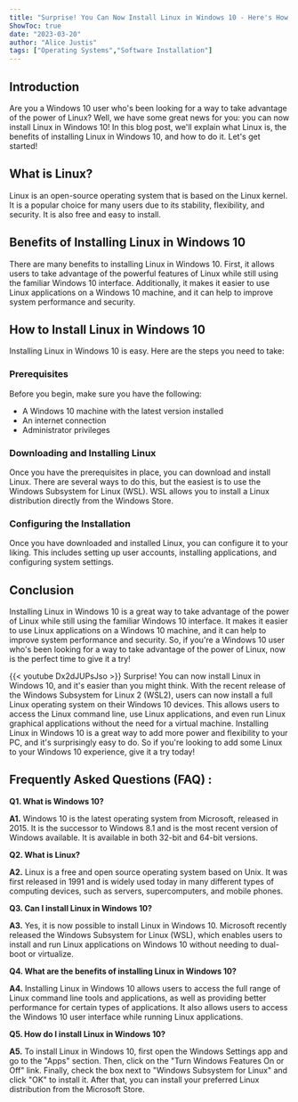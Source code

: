 ```yaml
---
title: "Surprise! You Can Now Install Linux in Windows 10 - Here's How!"
ShowToc: true 
date: "2023-03-20"
author: "Alice Justis" 
tags: ["Operating Systems","Software Installation"]
---
```

## Introduction

Are you a Windows 10 user who's been looking for a way to take advantage of the power of Linux? Well, we have some great news for you: you can now install Linux in Windows 10! In this blog post, we'll explain what Linux is, the benefits of installing Linux in Windows 10, and how to do it. Let's get started!

## What is Linux?

Linux is an open-source operating system that is based on the Linux kernel. It is a popular choice for many users due to its stability, flexibility, and security. It is also free and easy to install.

## Benefits of Installing Linux in Windows 10

There are many benefits to installing Linux in Windows 10. First, it allows users to take advantage of the powerful features of Linux while still using the familiar Windows 10 interface. Additionally, it makes it easier to use Linux applications on a Windows 10 machine, and it can help to improve system performance and security.

## How to Install Linux in Windows 10

Installing Linux in Windows 10 is easy. Here are the steps you need to take:

### Prerequisites

Before you begin, make sure you have the following:

- A Windows 10 machine with the latest version installed
- An internet connection
- Administrator privileges

### Downloading and Installing Linux

Once you have the prerequisites in place, you can download and install Linux. There are several ways to do this, but the easiest is to use the Windows Subsystem for Linux (WSL). WSL allows you to install a Linux distribution directly from the Windows Store.

### Configuring the Installation

Once you have downloaded and installed Linux, you can configure it to your liking. This includes setting up user accounts, installing applications, and configuring system settings.

## Conclusion

Installing Linux in Windows 10 is a great way to take advantage of the power of Linux while still using the familiar Windows 10 interface. It makes it easier to use Linux applications on a Windows 10 machine, and it can help to improve system performance and security. So, if you're a Windows 10 user who's been looking for a way to take advantage of the power of Linux, now is the perfect time to give it a try!

{{< youtube Dx2dJUPsJso >}} 
Surprise! You can now install Linux in Windows 10, and it's easier than you might think. With the recent release of the Windows Subsystem for Linux 2 (WSL2), users can now install a full Linux operating system on their Windows 10 devices. This allows users to access the Linux command line, use Linux applications, and even run Linux graphical applications without the need for a virtual machine. Installing Linux in Windows 10 is a great way to add more power and flexibility to your PC, and it's surprisingly easy to do. So if you're looking to add some Linux to your Windows 10 experience, give it a try today!

## Frequently Asked Questions (FAQ) :
**Q1. What is Windows 10?**

**A1.** Windows 10 is the latest operating system from Microsoft, released in 2015. It is the successor to Windows 8.1 and is the most recent version of Windows available. It is available in both 32-bit and 64-bit versions. 

**Q2. What is Linux?**

**A2.** Linux is a free and open source operating system based on Unix. It was first released in 1991 and is widely used today in many different types of computing devices, such as servers, supercomputers, and mobile phones. 

**Q3. Can I install Linux in Windows 10?**

**A3.** Yes, it is now possible to install Linux in Windows 10. Microsoft recently released the Windows Subsystem for Linux (WSL), which enables users to install and run Linux applications on Windows 10 without needing to dual-boot or virtualize. 

**Q4. What are the benefits of installing Linux in Windows 10?**

**A4.** Installing Linux in Windows 10 allows users to access the full range of Linux command line tools and applications, as well as providing better performance for certain types of applications. It also allows users to access the Windows 10 user interface while running Linux applications. 

**Q5. How do I install Linux in Windows 10?**

**A5.** To install Linux in Windows 10, first open the Windows Settings app and go to the "Apps" section. Then, click on the "Turn Windows Features On or Off" link. Finally, check the box next to "Windows Subsystem for Linux" and click "OK" to install it. After that, you can install your preferred Linux distribution from the Microsoft Store.





